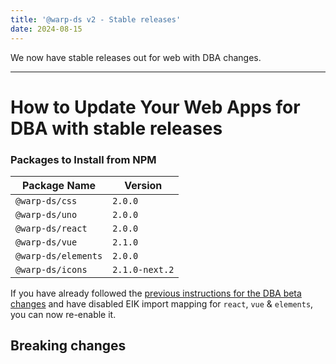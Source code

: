 ```yaml
---
title: '@warp-ds v2 - Stable releases'
date: 2024-08-15
---
```


We now have stable releases out for web with DBA changes.

---

# How to Update Your Web Apps for DBA with stable releases

### Packages to Install from NPM

| Package Name        | Version        |
|---------------------|----------------|
| `@warp-ds/css`      | `2.0.0`        |
| `@warp-ds/uno`      | `2.0.0`        |
| `@warp-ds/react`    | `2.0.0`        |
| `@warp-ds/vue`      | `2.1.0`        |
| `@warp-ds/elements` | `2.0.0`        |
| `@warp-ds/icons`    | `2.1.0-next.2` |

If you have already followed the [previous instructions for the DBA beta changes](https://warp-ds.github.io/tech-docs/blog/posts/2024/warp-2-0) and have disabled EIK import mapping for `react`, `vue` & `elements`, you can now re-enable it.

## Breaking changes

